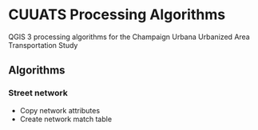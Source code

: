 # CUUATS Processing Algorithms
QGIS 3 processing algorithms for the Champaign Urbana Urbanized Area
Transportation Study

## Algorithms
### Street network
- Copy network attributes
- Create network match table
